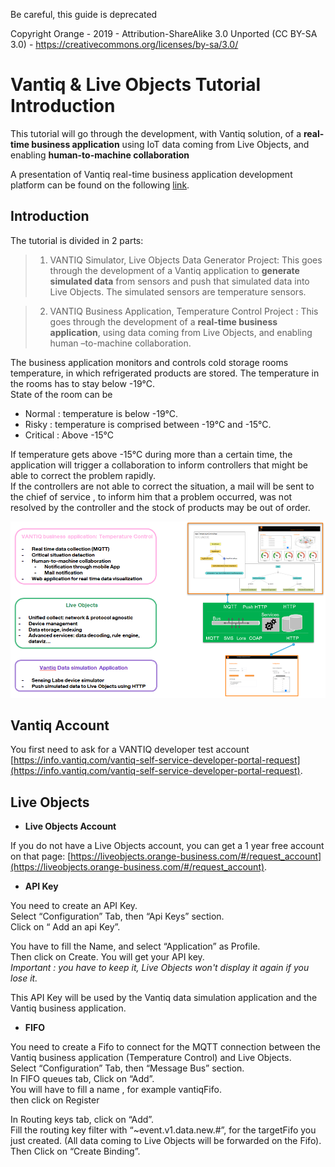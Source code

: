 Be careful, this guide is deprecated

Copyright Orange - 2019 - Attribution-ShareAlike 3.0 Unported (CC BY-SA 3.0) - https://creativecommons.org/licenses/by-sa/3.0/

# Vantiq & Live Objects Tutorial Introduction

This tutorial will go through the development, with Vantiq solution, of a **real-time business application** using IoT data coming from Live Objects, and enabling **human-to-machine collaboration**

A presentation of Vantiq real-time business application development platform can be found on the following [link](https://youtu.be/Y0ZS-RYQF68). 

## Introduction

The tutorial is divided in 2 parts:
> 1. VANTIQ Simulator, Live Objects Data Generator Project: 
This goes through the development of a Vantiq application to **generate simulated data** from sensors and push that simulated data into Live Objects. The simulated sensors are temperature sensors.

> 2. VANTIQ Business Application, Temperature Control Project : 
This goes through the development of a **real-time business application**, using data coming from Live Objects, and enabling human –to-machine collaboration.


The business application monitors and controls cold storage rooms temperature, in which refrigerated products are stored.
The temperature in the rooms has to stay below -19°C.  
State of the room can be  
- Normal : temperature is below -19°C.  
- Risky : temperature is comprised between -19°C and -15°C.  
- Critical : Above -15°C  
  
If temperature gets above -15°C during more than a certain time, the application will trigger a collaboration to inform controllers that might be able to correct the problem rapidly.  
If the controllers are not able to correct the situation, a mail will be sent to the chief of service , to inform him that a problem occurred, was not resolved by the controller and the stock of products may be out of order.


![](img/Tutorialintro.png)



## Vantiq Account

You first need to ask for a VANTIQ developer test account [https://info.vantiq.com/vantiq-self-service-developer-portal-request](https://info.vantiq.com/vantiq-self-service-developer-portal-request).


## Live Objects

- **Live Objects Account**

If you do not have a Live Objects account, you can get a 1 year free account on that page: [https://liveobjects.orange-business.com/#/request_account](https://liveobjects.orange-business.com/#/request_account).

- **API Key**

You need to create an API Key.  
Select “Configuration” Tab, then “Api Keys” section.  
Click on “ Add an api Key”.

You have to fill the Name, and select “Application” as Profile.  
Then click on Create. You will get your API key.  
_Important : you have to keep it, Live Objects won't display it again if you lose it._

This API Key will be used by the Vantiq data simulation application and the Vantiq business application.

- **FIFO**

You need to create a Fifo to connect for the MQTT connection between the Vantiq business application (Temperature Control) and Live Objects.  
Select “Configuration” Tab, then “Message Bus” section.  
In FIFO queues tab, Click on “Add”.  
You will have to fill a name , for example vantiqFifo.  
then click on Register


In Routing keys tab, click on “Add”.  
Fill the routing key filter with “~event.v1.data.new.#”, for the targetFifo you just created. (All data coming to Live Objects will be forwarded on the Fifo).  
Then Click on “Create Binding”.

